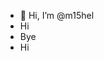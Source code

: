 - 👋 Hi, I’m @m15hel
- Hi
- Bye
- Hi

<!---
m15hel/m15hel is a ✨ special ✨ repository because its `README.md` (this file) appears on your GitHub profile.
You can click the Preview link to take a look at your changes.
--->
